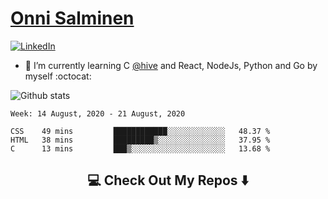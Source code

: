 <h1> <a href="https://osalmine.github.io/cv/">Onni Salminen</a></h1>
<a href="https://www.linkedin.com/in/onni-salminen/" target="_blank"><img src="https://img.shields.io/badge/LinkedIn-%230077B5.svg?&style=flat-square&logo=linkedin&logoColor=white" alt="LinkedIn"></a>

- 🌱 I’m currently learning C <a href="https://www.hive.fi/en/">@hive</a> and React, NodeJs, Python and Go by myself :octocat:

![Github stats](https://github-readme-stats.vercel.app/api?username=osalmine&count_private=true&show_icons=true&theme=graywhite&hide=issues,stars)

<!--START_SECTION:waka-->
```text
Week: 14 August, 2020 - 21 August, 2020

CSS    49 mins         ████████████░░░░░░░░░░░░░   48.37 % 
HTML   38 mins         █████████▒░░░░░░░░░░░░░░░   37.95 % 
C      13 mins         ███▒░░░░░░░░░░░░░░░░░░░░░   13.68 % 
```
<!--END_SECTION:waka-->

<h2  align="center">💻 Check Out My Repos ⬇️ </h2>
